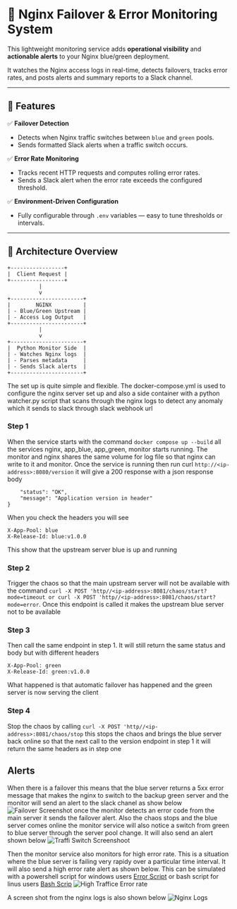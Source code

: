 # 🧠 Nginx Failover & Error Monitoring System

This lightweight monitoring service adds **operational visibility** and **actionable alerts** to your Nginx blue/green deployment.

It watches the Nginx access logs in real-time, detects failovers, tracks error rates, and posts alerts and summary reports to a Slack channel.

---

## 🚀 Features

✅ **Failover Detection**
- Detects when Nginx traffic switches between `blue` and `green` pools.
- Sends formatted Slack alerts when a traffic switch occurs.

✅ **Error Rate Monitoring**
- Tracks recent HTTP requests and computes rolling error rates.
- Sends a Slack alert when the error rate exceeds the configured threshold.

✅ **Environment-Driven Configuration**
- Fully configurable through `.env` variables — easy to tune thresholds or intervals.

---

## 🧩 Architecture Overview

```plaintext
+-----------------+
|  Client Request |
+-----------------+
          |
          v
+-----------------------+
|        NGINX          |
| - Blue/Green Upstream |
| - Access Log Output   |
+-----------------------+
          |
          v
+-----------------------+
|  Python Monitor Side  |
| - Watches Nginx logs  |
| - Parses metadata     |
| - Sends Slack alerts  |
+-----------------------+
````

The set up is quite simple and flexible. The docker-compose.yml is used to configure the nginx server set up and also a side container with a python watcher.py script that scans through the nginx logs to detect any anomaly which it sends to slack through slack webhook url

### Step 1

When the service starts with the command `docker compose up --build` all the services nginx, app_blue, app_green, monitor starts running. The monitor and nginx shares the same volume for log file so that nginx can write to it and monitor. Once the service is running then run curl `http://<ip-address>:8080/version` it will give a 200 response with a json response body
````{
    "status": "OK",
    "message": "Application version in header"
} 
````

When you check the headers you will see
````
X-App-Pool: blue
X-Release-Id: blue:v1.0.0
````
This show that the upstream server blue is up and running

### Step 2

Trigger the chaos so that the main upstream server will not be available with the command `curl -X POST 'http//<ip-address>:8081/chaos/start?mode=timeout or curl -X POST 'http//<ip-address>:8081/chaos/start?mode=error`. Once this endpoint is called it makes the upstream blue server not to be available

### Step 3

Then call the same endpoint in step 1. It will still return the same status and body but with different headers
````
X-App-Pool: green
X-Release-Id: green:v1.0.0
````

What happened is that automatic failover has happened and the green server is now serving the client

### Step 4

Stop the chaos by calling `curl -X POST 'http//<ip-address>:8081/chaos/stop` this stops the chaos and brings the blue server back online so that the next call to the version endpoint in step 1 it will return the same headers as in step one

## Alerts

When there is a failover this means that the blue server returns a 5xx error message that makes the nginx to switch to the backup green server and the monitor will send an alert to the slack chanel as show below
![Failover Screenshot](images/failover.png)
once the monitor detects an error code from the main server it sends the failover alert. Also the chaos stops and the blue server comes online the monitor service will also notice a switch from green to blue server through the server pool change. It will also send an alert shown below
![Traffi Switch Screenshoot](images/traffic_switch.png)

Then the monitor service also monitors for high error rate. This is a situation where the blue server is failing very rapidy over a particular time interval. It will also send a high error rate alert as shown below. This can be simulated with a powershell script for windows users [Error Script](simulate.ps1) or bash script for linus users [Bash Scrip](simulate.sh)
![High Traffice Error rate](images/high_error_rate.png)

A screen shot from the nginx logs is also shown below
![Nginx Logs](images/nginx_logs.png)